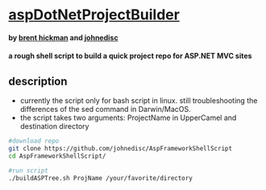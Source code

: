 
# [aspDotNetProjectBuilder](https://github.com/johnedisc/AspFrameworkShellScript)

#### by [brent hickman](https://github.com/BrentHickman) and [johnedisc](https://johnedisc.github.io)

#### a rough shell script to build a quick project repo for ASP.NET MVC sites

## description

* currently the script only for bash script in linux. still troubleshooting the differences of the sed command in Darwin/MacOS.
* the script takes two arguments: ProjectName in UpperCamel and destination directory

```bash
#download repo
git clone https://github.com/johnedisc/AspFrameworkShellScript
cd AspFrameworkShellScript/

#run script
./buildASPTree.sh ProjName /your/favorite/directory
